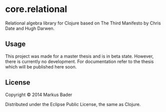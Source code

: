 # core.relational

Relational algebra library for Clojure based on The Third Manifesto by Chris Date and Hugh Darwen.

## Usage

This project was made for a master thesis and is in beta state. However, there is currently no development. For documentation refer to the thesis which will be published here soon.

## License

Copyright © 2014 Markus Bader

Distributed under the Eclipse Public License, the same as Clojure.
